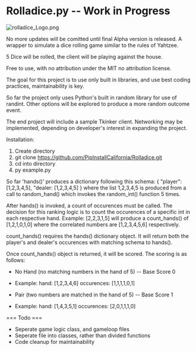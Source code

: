 # Rolladice.py -- Work in Progress
![rolladice_Logo.png](https://i.imgur.com/nVRFf83.png)

No more updates will be comitted until final Alpha version is released.
A wrapper to simulate a dice rolling game similar to the rules of Yahtzee.

5 Dice will be rolled, the client will be playing against the house. 

Free to use, with no attribution under the MIT no attribution license.

The goal for this project is to use only built in libraries, and use best coding practices,
maintainability is key.

So far the project only uses Python's built in random library for use of randint. Other options will be explored to produce a more random outcome event.

The end project will include a sample Tkinker client. Networking may be implemented, depending on developer's interest in expanding the project.

Installation:
1. Create directory
2. git clone https://github.com/PipInstallCalifornia/Rolladice.git
3. cd into directory
4. py example.py




So far 'hands()' produces a dictionary following this schema:
{ "player": [1,2,3,4,5],
"dealer: [1,2,3,4,5] }
where the list 1,2,3,4,5 is produced from a call to random_hand() which invokes the random_int() function 5 times.

After hands() is invoked, a count of occurences must be called. The decision for this ranking logic is to count the occurences of a specific int in each respective hand. Example: [2,2,3,1,5] will produce a count_hands() of [1,2,1,0,1,0] where the correlated numbers are [1,2,3,4,5,6] respectively.

count_hands() requires the hands() dictionary object. It will return both the player's and dealer's occurences with matching schema to hands().

Once count_hands() object is returned, it will be scored. The scoring is as follows:

* No Hand (no matching numbers in the hand of 5) -- Base Score 0
* Example: hand: [1,2,3,4,6] occurences: [1,1,1,1,0,1]


* Pair (two numbers are matched in the hand of 5) -- Base Score 1
* Example: hand: [1,4,3,5,1] occurences: [2,0,1,1,1,0]


=== Todo ===

* Seperate game logic class, and gameloop files
* Seperate file into classes, rather than divided functions
* Code cleanup for maintainability

